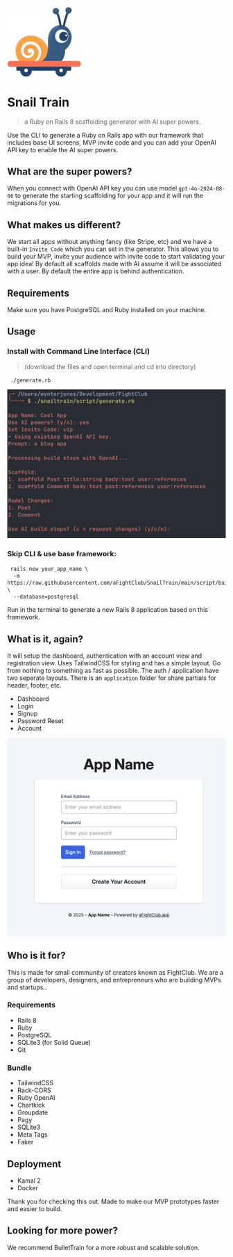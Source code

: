 <img src="/images/logo.png" style="width: 170px">

# Snail Train
> a Ruby on Rails 8 scaffolding generator with AI super powers.

Use the CLI to generate a Ruby on Rails app with our framework that includes base UI screens, MVP invite code and you can add your OpenAI API key to enable the AI super powers.

## What are the super powers?

When you connect with OpenAI API key you can use model `gpt-4o-2024-08-06` to generate the starting scaffolding for your app and it will run the migrations for you.

## What makes us different?

We start all apps without anything fancy (like Stripe, etc) and we have a built-in `Invite Code` which you can set in the generator. This allows you to build your MVP, invite your audience with invite code to start validating your app idea! By default all scaffolds made with AI assume it will be associated with a user. By default the entire app is behind authentication.

## Requirements

Make sure you have PostgreSQL and Ruby installed on your machine.

## Usage

### Install with Command Line Interface (CLI)
> (download the files and open terminal and cd into directory)
```cli
 ./generate.rb
```

<img src="/images/cli.png" style="width: 600px">

### Skip CLI & use base framework:
```cli
 rails new your_app_name \
  -m https://raw.githubusercontent.com/aFightClub/SnailTrain/main/script/build.rb \
  --database=postgresql
```

Run in the terminal to generate a new Rails 8 application based on this framework.

## What is it, again?

It will setup the dashboard, authentication with an account view and registration view. Uses TailwindCSS for styling and has a simple layout. Go from nothing to something as fast as possible. The auth / application have two seperate layouts. There is an `application` folder for share partials for header, footer, etc.

- Dashboard
- Login
- Signup
- Password Reset
- Account

<img src="/images/login.png" style="width: 600px">

## Who is it for?

This is made for small community of creators known as FightClub. We are a group of developers, designers, and entrepreneurs who are building MVPs and startups..

### Requirements
- Rails 8
- Ruby
- PostgreSQL
- SQLite3 (for Solid Queue)
- Git

### Bundle
- TailwindCSS
- Rack-CORS
- Ruby OpenAI
- Chartkick
- Groupdate
- Pagy
- SQLite3
- Meta Tags
- Faker

## Deployment
- Kamal 2
- Docker

Thank you for checking this out. Made to make our MVP prototypes faster and easier to build.

## Looking for more power?

We recommend BulletTrain for a more robust and scalable solution.
